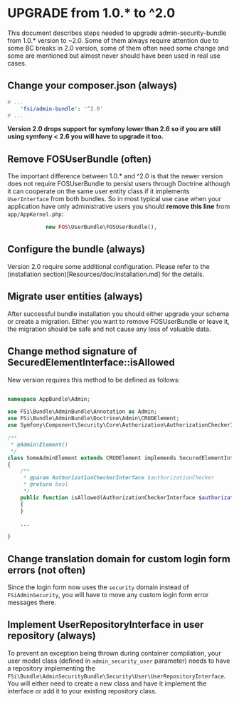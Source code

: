 # UPGRADE from 1.0.* to ^2.0

This document describes steps needed to upgrade admin-security-bundle from 1.0.* version to ~2.0. Some of them always
require attention due to some BC breaks in 2.0 version, some of them often need some change and some are mentioned but
almost never should have been used in real use cases.

## Change your composer.json (always)

```yaml
# ...
    'fsi/admin-bundle': '^2.0'
# ...
```

**Version 2.0 drops support for symfony lower than 2.6 so if you are still using symfony < 2.6 you will have
to upgrade it too.**

## Remove FOSUserBundle (often)

The important difference between 1.0.* and ^2.0 is that the newer version does not require FOSUserBundle to persist
users through Doctrine although it can cooperate on the same user entity class if it implements ``UserInterface`` from
both bundles. So in most typical use case when your application have only administrative users you should
**remove this line** from ``app/AppKernel.php``:

```php
            new FOS\UserBundle\FOSUserBundle(),
```

## Configure the bundle (always)

Version 2.0 require some additional configuration. Please refer to the (installation section)[Resources/doc/installation.md]
for the details.

## Migrate user entities (always)

After successful bundle installation you should either upgrade your schema or create a migration. Either you want to
remove FOSUserBundle or leave it, the migration should be safe and not cause any loss of valuable data.

## Change method signature of SecuredElementInterface::isAllowed

New version requires this method to be defined as follows:

```php

namespace AppBundle\Admin;

use FSi\Bundle\AdminBundle\Annotation as Admin;
use FSi\Bundle\AdminBundle\Doctrine\Admin\CRUDElement;
use Symfony\Component\Security\Core\Authorization\AuthorizationCheckerInterface;

/**
 * @Admin\Element()
 */
class SomeAdminElement extends CRUDElement implemends SecuredElementInterface
{
    /**
     * @param AuthorizationCheckerInterface $authorizationChecker
     * @return bool
     */
    public function isAllowed(AuthorizationCheckerInterface $authorizationChecker)
    {
    }

    ...

}
```

## Change translation domain for custom login form errors (not often)

Since the login form now uses the `security` domain instead of `FSiAdminSecurity`,
you will have to move any custom login form error messages there.

## Implement UserRepositoryInterface in user repository (always)

To prevent an exception being thrown during container compilation, your user model
class (defined in `admin_security_user` parameter) needs to have a repository
implementing the `FSi\Bundle\AdminSecurityBundle\Security\User\UserRepositoryInterface`.
You will either need to create a new class and have it implement the interface
or add it to your existing repository class.
